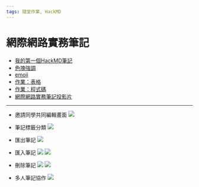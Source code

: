 ```yaml
---
tags: 隨堂作業, HackMD
---
```



# 網際網路實務筆記
- [我的第一個HackMD筆記](https://hackmd.io/@aab900618/rJjEGSvJn)
- [色塊強調](https://hackmd.io/@aab900618/BkWIl__gh)
- [emoji](https://hackmd.io/@aab900618/BJMFD3zb2)
- [作業：表格](https://hackmd.io/@aab900618/HkFC6hf-2)
- [作業：程式碼](https://hackmd.io/@aab900618/BJPfI-hWn)
- [網際網路實務筆記投影片](https://hackmd.io/@aab900618/B1va_wc4n)

---

- 邀請同學共同編輯畫面
![](https://i.imgur.com/JzvYUjS.png)

- 筆記標籤分類
![](https://i.imgur.com/CqOP2HB.png)

- 匯出筆記
![](https://i.imgur.com/1xz52ZC.png)

- 匯入筆記
![](https://i.imgur.com/0lnUIq4.png)
![](https://i.imgur.com/fEDLoBQ.png)

- 刪除筆記
![](https://i.imgur.com/AEFtZJT.png)
![](https://i.imgur.com/en0s1WB.png)

- 多人筆記協作
![](https://i.imgur.com/gDHQUq6.png)



